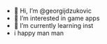 - 👋 Hi, I’m @georgijdzukovic
- 👀 I’m interested in game apps
- 🌱 I’m currently learning inst
- i happy man man
